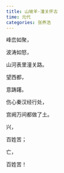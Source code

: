 ```yaml
---
title: 山坡羊·潼关怀古
time: 元代
categories: 张养浩
---
```


峰峦如聚，

波涛如怒，

山河表里潼关路。
<!-- more -->

望西都，

意踌躇。

伤心秦汉经行处，

宫阙万间都做了土。

兴，

百姓苦；

亡，

百姓苦！